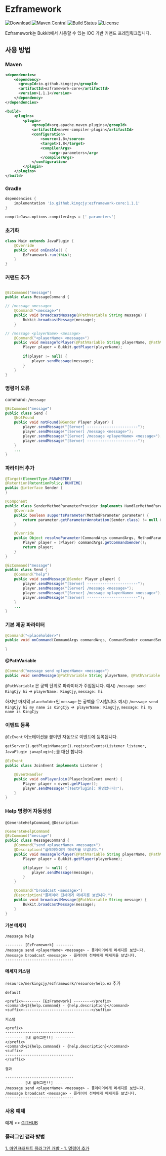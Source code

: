 # Ezframework
[![Download](https://api.bintray.com/packages/kingcjy/ezframework/ezframework-core/images/download.svg) ](https://bintray.com/kingcjy/ezframework/ezframework-core/_latestVersion)
[![Maven Central](https://img.shields.io/maven-central/v/io.github.kingcjy/ezframework-core.svg?label=Maven%20Central)](https://search.maven.org/search?q=g:%22io.github.kingcjy%22%20AND%20a:%22ezframework-core%22)
[![Build Status](https://travis-ci.org/KingCjy/ezframework.svg?branch=master)](https://travis-ci.org/KingCjy/ezframework)
[![License](https://img.shields.io/badge/License-Apache%202.0-blue.svg)](https://opensource.org/licenses/Apache-2.0)


Ezframework는 Bukkit에서 사용할 수 있는 IOC 기반 커맨드 프레임워크입니다.


## 사용 방법

### Maven

```xml
<dependencies>
    <dependency>
      <groupId>io.github.kingcjy</groupId>
      <artifactId>ezframework-core</artifactId>
      <version>1.1.1</version>
    </dependency>
</dependencies>

<build>
    <plugins>
        <plugin>
            <groupId>org.apache.maven.plugins</groupId>
            <artifactId>maven-compiler-plugin</artifactId>
            <configuration>
                <source>1.8</source>
                <target>1.8</target>
                <compilerArgs>
                    <arg>-parameters</arg>
                </compilerArgs>
            </configuration>
        </plugin>
    </plugins>
</build>
```

### Gradle
```groovy
dependencies {
    implementation 'io.github.kingcjy:ezframework-core:1.1.1'
}

compileJava.options.compilerArgs = ['-parameters']
```

### 초기화

```java
class Main extends JavaPlugin {
    @Override
    public void onEnable() {
        EzFramework.run(this);
    }
}
```

### 커맨드 추가
```java

@EzCommand("message")
public class MessageCommand {

// /message <message>
    @Command("<message>")
    public void broadcastMessage(@PathVariable String message) {
        Bukkit.broadcastMessage(message);
    }

// /message <playerName> <message>
    @Command("<playerName> <message>")
    public void messageToPlayer(@PathVariable String playerName, @PathVariable String message) {
        Player player = Bukkit.getPlayer(playerName);
        
        if(player != null) {
            player.sendMessage(message);
        }
    }
}
```

### 명령어 오류
command: `/message`
```java
@EzCommand("message")
public class Send {
    @NotFound
    public void notFound(@Sender Player player) {
        player.sendMessage("[Server] -----------------------");
        player.sendMessage("[Server] /message <message>");
        player.sendMessage("[Server] /message <playerName> <message>");
        player.sendMessage("[Server] -----------------------");
    }
    ...
}
```

### 파라미터 추가
```java
@Target(ElementType.PARAMETER)
@Retention(RetentionPolicy.RUNTIME)
public @interface Sender {
}

@Component
public class SenderMethodParameterProvider implements HandlerMethodParameterProvider {
    @Override
    public boolean supportsParameter(MethodParameter parameter) {
        return parameter.getParameterAnnotation(Sender.class) != null && parameter.getParameterType().equals(Player.class);
    }

    @Override
    public Object resolveParameter(CommandArgs commandArgs, MethodParameter parameter) {
        Player player = (Player) commandArgs.getCommandSender();
        return player;
    }
}

@EzCommand("message")
public class Send {
    @Command("help")
    public void sendMessage(@Sender Player player) {
        player.sendMessage("[Server] -----------------------");
        player.sendMessage("[Server] /message <message>");
        player.sendMessage("[Server] /message <playerName> <message>");
        player.sendMessage("[Server] -----------------------");
    }
    ...
}
```
### 기본 제공 파라미터

```java
@Command("<placeholder>")
public void onCommand(CommandArgs commandArgs, CommandSender commandSender, Command command, @PathVariable String placeholder) {
        
}
```

#### @PathVariable

```java
@Command("message send <playerName> <message>")
public void sendMessage(@PathVariable String playerName, @PathVariable String message)
```
`@PathVariable` 은 공백 단위로 파라미터가 주입됩니다.
예시) `/message send KingCjy hi` -> `playerName: KingCjy`, `message: hi`

하지만 마지막 `placeholder`인 `message` 는 공백을 무시합니다.
예시) `/message send KingCjy hi my name is KingCjy` ->` playerName: KingCjy`, `message: hi my name is KingCjy`


### 이벤트 등록

`@EzEvent` 어노테이션을 붙이면 자동으로 이벤트에 등록됩니다.

`getServer().getPluginManager().registerEvents(Listener listener, JavaPlugin javaplugin);`를 대신 합니다.

```java
@EzEvent
public class JoinEvent implements Listener {

    @EventHandler
    public void onPlayerJoin(PlayerJoinEvent event) {
        Player player = event.getPlayer();
        player.sendMessage("[TestPlugin]: 환영합니다!");
    }
}
```

### Help 명령어 자동생성
`@GenerateHelpCommand`, `@Description`
```java
@GenerateHelpCommand
@EzCommand("message")
public class MessageCommand {
    @Command("send <playerName> <message>")
    @Description("플레이어에게 메세지를 보냅니다.")
    public void messageToPlayer(@PathVariable String playerName, @PathVariable String message) {
        Player player = Bukkit.getPlayer(playerName);

        if(player != null) {
            player.sendMessage(message);
        }
    }

    @Command("broadcast <message>")
    @Description("플레이어 전체에게 메세지를 보냅니다.")
    public void broadcastMessage(@PathVariable String message) {
        Bukkit.broadcastMessage(message);
    }
}
```

#### 기본 메세지
`/message help`
```
-------- [EzFramework] --------
/message send <playerName> <message> - 플레이어에게 메세지를 보냅니다.
/message broadcast <message> - 플레이어 전체에게 메세지를 보냅니다.
-------------------------------
```

#### 메세지 커스텀
`resource/me/kingcjy/ezframework/resource/help.ez` 추가

`default`
```
<prefix>-------- [EzFramework] --------</prefix>
<command>§3{help.command} - {help.description}</command>
<suffix>-------------------------------</suffix>
```
`커스텀`
```
<prefix>
-------------------------------
-------- [내 플러그인!!] ---------
</prefix>
<command>§3{help.command} - {help.description}</command>
<suffix>
-------------------------------
</suffix>
```
`결과`
```
-------------------------------
-------- [내 플러그인!!] ---------
/message send <playerName> <message> - 플레이어에게 메세지를 보냅니다.
/message broadcast <message> - 플레이어 전체에게 메세지를 보냅니다.
-------------------------------
```


### 사용 예제

예제 >> [GITHUB](https://github.com/KingCjy/ezframework-sample "github link")

### 플러그인 갭라 방법

[1. 마인크래프트 플러그인 개발 - 1. 명령어 추가](https://velog.io/@kingcjy/1.-%EB%AA%85%EB%A0%B9%EC%96%B4-%EC%B6%94%EA%B0%80) 